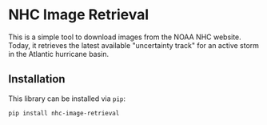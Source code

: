 # NHC Image Retrieval
This is a simple tool to download images from the NOAA NHC website. Today, it retrieves the latest available "uncertainty track" for an active storm in the Atlantic hurricane basin.

## Installation
This library can be installed via `pip`:

```
pip install nhc-image-retrieval
```
